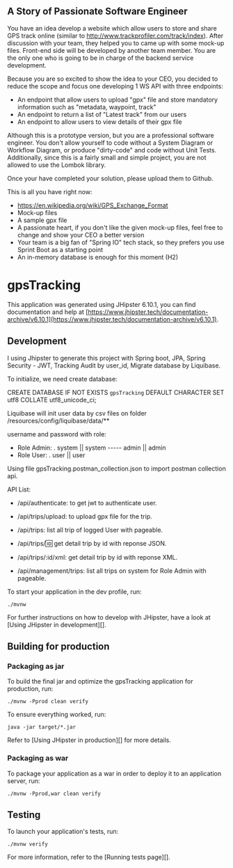 ## A Story of Passionate Software Engineer
You have an idea develop a website which allow users to store and share GPS track online (similar to http://www.trackprofiler.com/track/index). After discussion with your team, they helped you to came up with some mock-up files. 
Front-end side will be developed by another team member. You are the only one who is going to be in charge of the backend service development.

Because you are so excited to show the idea to your CEO, you decided to reduce the scope and focus one developing 1 WS API with three endpoints:

- An endpoint that allow users to upload "gpx" file and store mandatory information such as "metadata, waypoint, track" 
- An endpoint to return a list of "Latest track" from our users
- An endpoint to allow users to view details of their gpx file

Although this is a prototype version, but you are a professional software engineer. You don't allow yourself to code without a System Diagram or Workflow Diagram, or produce "dirty-code" and code without Unit Tests. Additionally, since this is a fairly small and simple project, you are not allowed to use the Lombok library.

Once your have completed your solution, please upload them to Github.

This is all you have right now: 

- https://en.wikipedia.org/wiki/GPS_Exchange_Format
- Mock-up files
- A sample gpx file
- A passionate heart, if you don't like the given mock-up files, feel free to change and show your CEO a better version
- Your team is a big fan of "Spring IO" tech stack, so they prefers you use Sprint Boot as a starting point
- An in-memory database is enough for this moment (H2)

# gpsTracking

This application was generated using JHipster 6.10.1, you can find documentation and help at [https://www.jhipster.tech/documentation-archive/v6.10.1](https://www.jhipster.tech/documentation-archive/v6.10.1).

## Development

I using Jhipster to generate this project with Spring boot, JPA, Spring Security - JWT, Tracking Audit by user_id, Migrate database by Liquibase.

To initialize, we need create database:

CREATE DATABASE IF NOT EXISTS `gpsTracking` DEFAULT CHARACTER SET utf8 COLLATE utf8_unicode_ci;

Liquibase will init user data by csv files on folder /resources/config/liquibase/data/**

username and password with role:
+ Role Admin: . system || system  -----   admin || admin
+ Role User:    . user || user

Using file gpsTracking.postman_collection.json to import postman collection api.

API List:

+ /api/authenticate: to get jwt to authenticate user.

+ /api/trips/upload: to upload gpx file for the trip.
+ /api/trips: list all trip of logged User with pageable.
+ /api/trips/:id: get detail trip by id with reponse JSON.
+ /api/trips/:id/xml: get detail trip by id with reponse XML.

+ /api/management/trips: list all trips on system for Role Admin with pageable.

To start your application in the dev profile, run:
```
./mvnw
```
For further instructions on how to develop with JHipster, have a look at [Using JHipster in development][].

## Building for production

### Packaging as jar
To build the final jar and optimize the gpsTracking application for production, run:
```
./mvnw -Pprod clean verify

```
To ensure everything worked, run:
```
java -jar target/*.jar

```
Refer to [Using JHipster in production][] for more details.

### Packaging as war
To package your application as a war in order to deploy it to an application server, run:
```
./mvnw -Pprod,war clean verify
```

## Testing

To launch your application's tests, run:
```
./mvnw verify
```

For more information, refer to the [Running tests page][].


